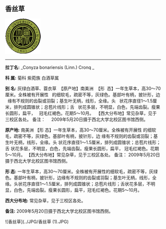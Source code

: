 ## 香丝草

![西北大学校园网络植物志](../JPG/nwu.gif)

---

**拉丁名:**  _Conyza bonariensis (Linn.) Cronq _

**科 属:** 菊科 紫菀族 白酒草属

**别 名:** 灰绿白酒草、蓑衣草
 【原产地】南美洲
 【形  态】一年生草本，高30～70厘米。全株被有开展性
  的细软毛，疏密不等，灰绿色。基部叶有柄，披针形，边
  缘有不规则的齿裂或羽裂；基生叶无柄，线形，全缘。头
  状花序直径1～1.5厘米，排列成圆锥状；总苞片线形；舌
  状花多层，不明显，白色，先端齿裂。瘦果长圆形，扁平，
  冠毛红褐色。花期5～10月。
 【西大分布地】常见杂草，见于三校区各处。
备注：
    2009年5月20日摄于西北大学北校区图书馆西侧。


**原产地:** 南美洲
【形 态】一年生草本，高30～70厘米。全株被有开展性
 的细软毛，疏密不等，灰绿色。基部叶有柄，披针形，边
 缘有不规则的齿裂或羽裂；基生叶无柄，线形，全缘。头
 状花序直径1～1.5厘米，排列成圆锥状；总苞片线形；舌
 状花多层，不明显，白色，先端齿裂。瘦果长圆形，扁平，
 冠毛红褐色。花期5～10月。
【西大分布地】常见杂草，见于三校区各处。
备注：
 2009年5月20日摄于西北大学北校区图书馆西侧。


**形  态:** 一年生草本，高30～70厘米。全株被有开展性的细软毛，疏密不等，灰绿色。基部叶有柄，披针形，边缘有不规则的齿裂或羽裂；基生叶无柄，线形，全缘。头状花序直径1～1.5厘米，排列成圆锥状；总苞片线形；舌状花多层，不明显，白色，先端齿裂。瘦果长圆形，扁平，冠毛红褐色。花期5～10月。

**西大分布地:** 常见杂草，见于三校区各处。

**备注:** 2009年5月20日摄于西北大学北校区图书馆西侧。

![香丝草](../JPG/香丝草 (1).JPG) 

